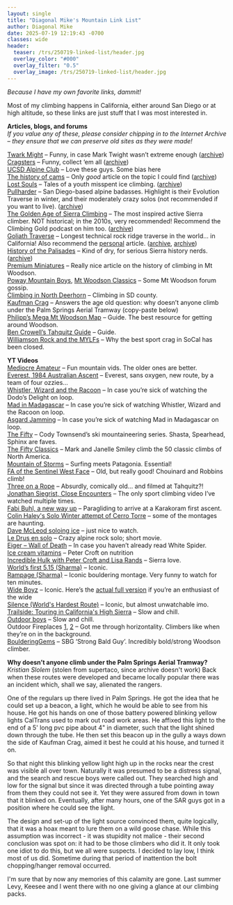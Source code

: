 ```yaml
---
layout: single
title: "Diagonal Mike's Mountain Link List"
author: Diagonal Mike
date: 2025-07-19 12:19:43 -0700
classes: wide
header:
  teaser: /trs/250719-linked-list/header.jpg
  overlay_color: "#000"
  overlay_filter: "0.5"
  overlay_image: /trs/250719-linked-list/header.jpg
---
```

*Because I have my own favorite links, dammit\!*

Most of my climbing happens in California, either around San Diego or at high altitude, so these links are just stuff that I was most interested in.

**Articles, blogs, and forums**  
*If you value any of these, please consider chipping in to the Internet Archive – they ensure that we can preserve old sites as they were made\!*

[Twark Might](https://cascadeclimbers.com/forum/topic/29411-twark-might/) – Funny, in case Mark Twight wasn’t extreme enough ([archive](https://web.archive.org/web/20250716173509/https://cascadeclimbers.com/forum/topic/29411-twark-might/))  
[Cragsters](https://adamnawrot.com/a-field-guide-to-climbers) – Funny, collect ‘em all ([archive](https://web.archive.org/web/20250716173740/https://adamnawrot.com/a-field-guide-to-climbers))  
[UCSD Alpine Club](https://ucsdalpineclub.github.io/) – Love these guys. Some bias here  
[The history of cams](https://www.needlesports.com/Information/Features/Nuts-Museum/Clockwork-Friends) – Only *good* article on the topic I could find ([archive](https://web.archive.org/web/20240912030937/https://www.needlesports.com/Information/Features/Nuts-Museum/Clockwork-Friends))  
[Lost Souls](https://www.michaelwejchert.com/wp-content/uploads/LOST-SOULS.pdf) – Tales of a youth misspent ice climbing. ([archive](https://web.archive.org/web/20230128064007/https://www.michaelwejchert.com/wp-content/uploads/LOST-SOULS.pdf))  
[Pullharder](https://www.pullharder.org/) – San Diego-based alpine badasses. Highlight is their Evolution Traverse in winter, and their moderately crazy solos (not recommended if you want to live). ([archive](https://web.archive.org/web/20250521030731/https://www.pullharder.org/))  
[The Golden Age of Sierra Climbing](http://publications.americanalpineclub.org/articles/13201214335/The-Golden-Age) – The most inspired active Sierra climber. NOT historical; in the 2010s, very recommended\! Recommend the Climbing Gold podcast on him too. ([archive](https://web.archive.org/web/20250716182612/http://publications.americanalpineclub.org/articles/13201214335/The-Golden-Age))  
[Goliath Traverse](https://alpinist.com/newswire/vitaliy-musiyenko-completes-32-mile-goliath-traverse-in-high-sierra/) – Longest technical rock ridge traverse in the world… in California\! Also recommend the [personal](https://publications.americanalpineclub.org/articles/13201216333) article. ([archive](https://web.archive.org/web/20250716181005/https://alpinist.com/newswire/vitaliy-musiyenko-completes-32-mile-goliath-traverse-in-high-sierra/), [archive](https://web.archive.org/web/20250716180521/https://publications.americanalpineclub.org/articles/13201216333))  
[History of the Palisades](https://movingoverstone.com/wp-content/uploads/2016/08/ALPINIST-48-Doug-Robinson-Palisades-Mountain-Profile-reduced.pdf) – Kind of dry, for serious Sierra history nerds. ([archive](https://web.archive.org/web/20241208003025/https://movingoverstone.com/wp-content/uploads/2016/08/ALPINIST-48-Doug-Robinson-Palisades-Mountain-Profile-reduced.pdf))  
[Premium Miniatures](http://www.edhartouni.net/premium-miniatures.html) – Really nice article on the history of climbing in Mt Woodson.  
[Poway Mountain Boys](http://www.supertopo.com/climbers-forum/204717/Poway-Mountain-Boys), [Mt Woodson Classics](http://www.supertopo.com/climbing/thread.php?topic_id=300496&msg=331909#msg331909) – Some Mt Woodson forum gossip.  
[Climbing in North Deerhorn](https://climbingzine.com/rays-red-truck-by-roy-mcclenahan/) – Climbing in SD county.  
[Kaufman Crag](http://www.supertopo.com/climbing/thread.php?topic_id=2811641&tn=20) – Answers the age old question: why doesn’t anyone climb under the Palm Springs Aerial Tramway (copy-paste below)  
[Philipp’s Mega Mt Woodson Map](https://www.google.com/maps/d/u/0/viewer?mid=1XhAJwMQ7dB3ITxPJQumZfRp7OZjuz1E&ll=33.001445737044946%2C-116.97345990000001&z=12z=12) – Guide. The best resource for getting around Woodson.  
[Ben Crowell’s Tahquitz Guide](https://bitbucket.org/ben-crowell/tahquitz/src/master/)  – Guide.   
[Williamson Rock and the MYLFs](https://www.mountainproject.com/forum/topic/114586987/williamson-rock) – Why the best sport crag in SoCal has been closed.

**YT Videos**  
[Mediocre Amateur](https://www.youtube.com/@MediocreAmateur) – Fun mountain vids. The older ones are better.  
[Everest, 1984 Australian Ascent](https://www.youtube.com/watch?v=hPa10_uuSjE&) – Everest, sans oxygen, new route, by a team of four ozzies…   
[Whistler, Wizard and the Racoon](https://www.youtube.com/watch?v=cTfH40D-cfU&list=PL2MqbG4W0BTpLXqGXk5IQwyiS4s-hDSSh) – In case you’re sick of watching the Dodo’s Delight on loop.  
[Mad in Madagascar](https://www.youtube.com/watch?v=SC9TK8r-eXU) – In case you’re sick of watching Whistler, Wizard and the Racoon on loop.   
[Asgard Jamming](https://www.youtube.com/watch?v=P54THsawiE0&) – In case you’re sick of watching Mad in Madagascar on loop.  
[The Fifty](https://www.youtube.com/watch?v=FM2-j3BGUOg&list=PLSj-6RsDycxnKiIFFm0BFYoLLV5Np3K49&index=24) – Cody Townsend’s ski mountaineering series. Shasta, Spearhead, Sphinx are faves.  
[The Fifty Classics](https://www.youtube.com/watch?v=uSGlkNsGUCE) – Mark and Janelle Smiley climb the 50 classic climbs of North America.   
[Mountain of Storms](https://www.youtube.com/watch?v=YxM2cOvq6s8&) – Surfing meets Patagonia. Essential\!  
[FA of the Sentinel West Face](https://www.youtube.com/watch?v=3m3no8H711o) – Old, but really good\! Chouinard and Robbins climb\!  
[Three on a Rope](https://www.youtube.com/watch?v=z6eCrciPuw8) – Absurdly, comically old… and filmed at Tahquitz?\!  
[Jonathan Siegrist, Close Encounters](https://www.youtube.com/watch?v=c4h5WqldXWs) – The only sport climbing video I’ve watched multiple times.  
[Fabi Buhl, a new way up](https://www.youtube.com/watch?v=9XG_ZcZMrPM&) – Paragliding to arrive at a Karakoram first ascent.  
[Colin Haley's Solo Winter attempt of Cerro Torre](https://www.youtube.com/watch?v=Hg7VLCiUeGc&) – some of the montages are haunting.  
[Dave McLeod soloing ice](https://www.youtube.com/watch?v=ZMEC_sch0ks) – just nice to watch.  
[Le Drus en solo](https://www.youtube.com/watch?v=loLjsW4uu1U) – Crazy alpine rock solo; short movie.  
[Eiger – Wall of Death](https://www.youtube.com/watch?v=DJkbST_Tt5c&) – In case you haven’t already read White Spider.   
[Ice cream vitamins](https://www.youtube.com/watch?v=R9MUMOvq1sU&) – Peter Croft on nutrition  
[Incredible Hulk with Peter Croft and Lisa Rands](https://www.youtube.com/watch?v=rGA1vI2HxTs) – Sierra love.  
[World’s first 5.15 (Sharma)](https://www.youtube.com/watch?v=_eTxQLfIUNY) – Iconic.  
[Rampage (Sharma)](https://www.youtube.com/watch?v=Cqe_w2JTlKM&) – Iconic bouldering montage. Very funny to watch for ten minutes.  
[Wide Boyz](https://www.youtube.com/watch?v=IDElVaVRJco&) – Iconic. Here’s the [actual full version](https://www.youtube.com/watch?v=IDElVaVRJco&) if you’re an enthusiast of the wide  
[Silence (World's Hardest Route)](https://www.youtube.com/watch?v=ZRTNHDd0gL8) – Iconic, but almost unwatchable imo.  
[Trailside: Touring in California's High Sierra](https://www.youtube.com/watch?v=4Qd-yGvJ-rc&) – Slow and chill.  
[Outdoor boys](https://www.youtube.com/watch?v=uSuEdw6HAFE&) – Slow and chill.  
Outdoor Fireplaces [1](https://www.youtube.com/watch?v=l-LsSS5kgyE&), [2](https://www.youtube.com/watch?v=x64lirqkepE&) – Got me through horizontality. Climbers like when they’re on in the background.  
[BoulderingGems](https://www.youtube.com/watch?v=1P__SAMYe2M) – SBG ‘Strong Bald Guy’. Incredibly bold/strong Woodson climber.

**Why doesn’t anyone climb under the Palm Springs Aerial Tramway?**  
*Kristian Slolem* (stolen from supertaco, since archive doesn't work)
Back when these routes were developed and became locally popular there was an incident which, shall we say, alienated the rangers.

One of the regulars up there lived in Palm Springs. He got the idea that he could set up a beacon, a light, which he would be able to see from his house. He got his hands on one of those battery powered blinking yellow lights CalTrans used to mark out road work areas. He affixed this light to the end of a 5' long pvc pipe about 4" in diameter, such that the light shined down through the tube. He then set this beacon up in the gully a ways down the side of Kaufman Crag, aimed it best he could at his house, and turned it on.

So that night this blinking yellow light high up in the rocks near the crest was visible all over town. Naturally it was presumed to be a distress signal, and the search and rescue boys were called out. They searched high and low for the signal but since it was directed through a tube pointing away from them they could not see it. Yet they were assured from down in town that it blinked on. Eventually, after many hours, one of the SAR guys got in a position where he could see the light.

The design and set-up of the light source convinced them, quite logically, that it was a hoax meant to lure them on a wild goose chase. While this assumption was incorrect \- it was stupidity not malice \- their second conclusion was spot on: it had to be those climbers who did it. It only took one idiot to do this, but we all were suspects. I decided to lay low, I think most of us did. Sometime during that period of inattention the bolt chopping/hanger removal occurred.

I'm sure that by now any memories of this calamity are gone. Last summer Levy, Keesee and I went there with no one giving a glance at our climbing packs.			 
